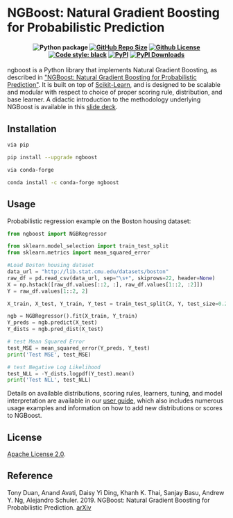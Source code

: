 # NGBoost: Natural Gradient Boosting for Probabilistic Prediction

<h4 align="center">

![Python package](https://img.shields.io/pypi/v/ngboost)
[![GitHub Repo Size](https://img.shields.io/github/repo-size/stanfordmlgroup/ngboost?label=Repo+Size)](https://github.com/stanfordmlgroup/ngboost/graphs/contributors)
[![Github License](https://img.shields.io/badge/License-Apache%202.0-blue.svg)](https://opensource.org/licenses/Apache-2.0)
[![Code style: black](https://img.shields.io/badge/code%20style-black-000000.svg)](https://github.com/psf/black)
[![PyPI](https://img.shields.io/pypi/v/ngboost?logo=pypi&logoColor=white)](https://pypi.org/project/ngboost)
[![PyPI Downloads](https://img.shields.io/pypi/dm/ngboost?logo=icloud&logoColor=white)](https://pypistats.org/packages/ngboost)

</h4>

ngboost is a Python library that implements Natural Gradient Boosting, as described in ["NGBoost: Natural Gradient Boosting for Probabilistic Prediction"](https://stanfordmlgroup.github.io/projects/ngboost/). It is built on top of [Scikit-Learn](https://scikit-learn.org/stable/), and is designed to be scalable and modular with respect to choice of proper scoring rule, distribution, and base learner. A didactic introduction to the methodology underlying NGBoost is available in this [slide deck](https://docs.google.com/presentation/d/1Tn23Su0ygR6z11jy3xVNiLGv0ggiUQue/edit?usp=share_link&ouid=102290675300480810195&rtpof=true&sd=true).

## Installation

```sh
via pip

pip install --upgrade ngboost

via conda-forge

conda install -c conda-forge ngboost
```

## Usage

Probabilistic regression example on the Boston housing dataset:

```python
from ngboost import NGBRegressor

from sklearn.model_selection import train_test_split
from sklearn.metrics import mean_squared_error

#Load Boston housing dataset
data_url = "http://lib.stat.cmu.edu/datasets/boston"
raw_df = pd.read_csv(data_url, sep="\s+", skiprows=22, header=None)
X = np.hstack([raw_df.values[::2, :], raw_df.values[1::2, :2]])
Y = raw_df.values[1::2, 2]

X_train, X_test, Y_train, Y_test = train_test_split(X, Y, test_size=0.2)

ngb = NGBRegressor().fit(X_train, Y_train)
Y_preds = ngb.predict(X_test)
Y_dists = ngb.pred_dist(X_test)

# test Mean Squared Error
test_MSE = mean_squared_error(Y_preds, Y_test)
print('Test MSE', test_MSE)

# test Negative Log Likelihood
test_NLL = -Y_dists.logpdf(Y_test).mean()
print('Test NLL', test_NLL)
```

Details on available distributions, scoring rules, learners, tuning, and model interpretation are available in our [user guide](https://stanfordmlgroup.github.io/ngboost/intro.html), which also includes numerous usage examples and information on how to add new distributions or scores to NGBoost.

## License

[Apache License 2.0](https://github.com/stanfordmlgroup/ngboost/blob/master/LICENSE).

## Reference

Tony Duan, Anand Avati, Daisy Yi Ding, Khanh K. Thai, Sanjay Basu, Andrew Y. Ng, Alejandro Schuler. 2019.
NGBoost: Natural Gradient Boosting for Probabilistic Prediction.
[arXiv](https://arxiv.org/abs/1910.03225)

